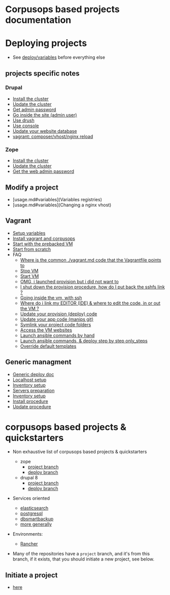 # Corpusops based projects documentation

# Deploying projects
- See [deploy/variables](./deploy.md#variables) before everything else


## projects specific notes

### Drupal
- [Install the cluster](./zope.md#install_cluster)
- [Update the cluster](./drupal.md#update_cluster)
- [Get admin password](./drupal.md#password)
- [Go inside the site (admin user)](./drupal.md#duli)
- [Use drush](./drupal.md#drush)
- [Use console](./drupal.md#dconsole)
- [Update your website database](./drupal.md#ddbup)
- [vagrant: composer/vhost/nginx reload](./vagrant.md#vagredo)

### Zope
- [Install the cluster](./zope.md#install_cluster)
- [Update the cluster](./zope.md#update_cluster)
- [Get the web admin password](zope.md#password)

## Modify a project
- [usage.md#variables](Variables registries)
- [usage.md#variables](Changing a nginx vhost)

## Vagrant
- [Setup variables ](./vagrant.md#variables)
- [Install vagrant and corpusops](./vagrant.md#install)
- [Start with the prebacked VM](./vagrant.md#prebacked)
- [Start from scratch](./vagrant.md#scratch)
- FAQ
    - [Where is the common ./vagrant.md code that the Vagrantfile points to](./vagrant.md#vcommon)
    - [Stop VM](./vagrant.md#stop)
    - [Start VM](./vagrant.md#tart)
    - [OMG, i launched provision but i did not want to ](./vagrant.md#stop)
    - [I shut down the provision procedure, how do I put back the sshfs link ?](./vagrant.md#mount)
    - [Going inside the vm, with ssh](./vagrant.md#sshto)
    - [Where do i link my EDITOR (IDE) & where to edit the code, in or out the VM ?](./vagrant.md#editor)
    - [Update your provision (deploy) code](./vagrant.md#upglue)
    - [Update your app code (manips git)](./vagrant.md#upcode)
    - [Symlink your project code folders](./vagrant.md#scode)
    - [Access the VM websites](./vagrant.md#vmhosts)
    - [Launch ansible commands by hand](./vagrant.md#ansiblehand)
    - [Launch ansible commands, & deploy step by step only_steps](./vagrant.md#only_steps)
    - [Override default templates](./vagrant.md#override-default-templates)

## Generic managment
- [Generic deploy doc](./deploy.md)
- [Localhost setup](./deploy.md#prepare)
- [Inventory setup](./deploy.md#inventory)
- [Servers preparation](./deploy.md#prepareservers)
- [Inventory setup](./deploy.md#inventory)
- [Install procedure](./deploy.md#install_cluster)
- [Update procedure](./deploy.md#update_cluster)

# corpusops based projects & quickstarters
- Non exhaustive list of corpusops based projects & quickstarters
    - zope
        - [project branch](https://github.com/corpusops/setups.zope/tree/project)
        - [deploy branch](https://github.com/corpusops/setups.zope/)
    - drupal 8
        - [project branch](https://github.com/corpusops/setups.drupal/tree/D8_project)
        - [deploy branch](https://github.com/corpusops/setups.drupal/tree/D8)
- Services oriented
    - [elasticsearch](https://github.com/corpusops/setups.elasticsearch)
    - [postgresql](https://github.com/corpusops/setups.elasticsearch)
    - [dbsmartbackup](https://github.com/corpusops/setups.elasticsearch)
    - [more generally](https://github.com/corpusops?utf8=✓&q=setups.)

- Environments:
    - [Rancher](https://github.com/corpusops/setups.rancher)

- Many of the repositories have a ``project`` branch, and it's from this branch, if it exists, that you should initiate a new project, see below.

## Initiate a project
- [here](./start.md)
